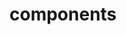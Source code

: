 <!-- Space: ZshFlutter -->
<!-- Parent: Project -->
<!-- Title: Components -->

<!-- Label: ZshFlutter -->
<!-- Label: Project -->
<!-- Label: Components -->
<!-- Include: docs/disclaimer.md -->
<!-- Include: ac:toc -->

# components

